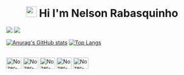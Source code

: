 <h1 align="center">
<img src="https://media.giphy.com/media/hvRJCLFzcasrR4ia7z/giphy.gif" width="28">
Hi I'm Nelson Rabasquinho <width="50">
</h1>

<div> 
  <a href="https://www.linkedin.com/in/nelson-rabasquinho/" target="_blank"><img src="https://img.shields.io/badge/LinkedIn-0077B5?style=for-the-badge&logo=linkedin&logoColor=white" target="_blank"></a> 
  <a href="https://discord.gg/xgRUBA4Ste" target="_blank"><img src="https://img.shields.io/badge/Discord-7289DA?style=for-the-badge&logo=discord&logoColor=white" target="_blank"></
</div>

[![Anurag's GitHub stats](https://github-readme-stats.vercel.app/api?username=Nozeren&count_private=true&show_icons=true&theme=react)](https://github.com/anuraghazra/github-readme-stats)
[![Top Langs](https://github-readme-stats.vercel.app/api/top-langs/?username=Nozeren&langs_count=8&theme=react)](https://github.com/anuraghazra/github-readme-stats)

<div style="display: inline_block"><br>
  <img align="center" alt="Nozer-Python" height="30" width="40" src="https://cdn.jsdelivr.net/gh/devicons/devicon/icons/python/python-original.svg"">
  <img align="center" alt="Nozer-Jupyter" height="30" width="40" src="https://cdn.jsdelivr.net/gh/devicons/devicon/icons/jupyter/jupyter-original.svg">
  <img align="center" alt="Nozer-SQL" height="30" width="40" src="https://cdn.jsdelivr.net/gh/devicons/devicon/icons/postgresql/postgresql-original.svg">
  <img align="center" alt="Nozer-C" height="30" width="40" src="https://cdn.jsdelivr.net/gh/devicons/devicon/icons/c/c-original.svg">  
  <img align="center" alt="Nozer-C++" height="30" width="40" src="https://cdn.jsdelivr.net/gh/devicons/devicon/icons/cplusplus/cplusplus-original.svg"> 
</div>
